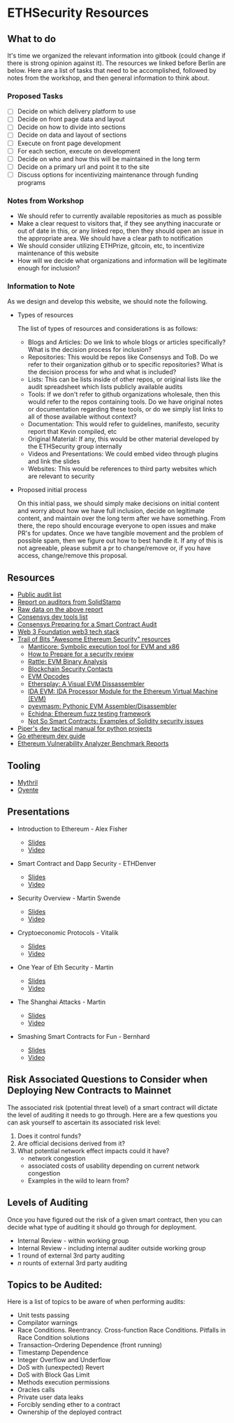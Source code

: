 ETHSecurity Resources
=========================

## What to do

It's time we organized the relevant information into gitbook (could change if there is strong opinion against it). The resources we linked before Berlin are below. Here are a list of tasks that need to be accomplished, followed by notes from the workshop, and then general information to think about.

### Proposed Tasks   

- [ ] Decide on which delivery platform to use
- [ ] Decide on front page data and layout
- [ ] Decide on how to divide into sections
- [ ] Decide on data and layout of sections
- [ ] Execute on front page development
- [ ] For each section, execute on development
- [ ] Decide on who and how this will be maintained in the long term
- [ ] Decide on a primary url and point it to the site
- [ ] Discuss options for incentivizing maintenance through funding programs

### Notes from Workshop

* We should refer to currently available repositories as much as possible
* Make a clear request to visitors that, if they see anything inaccurate or out of date in this, or any linked repo, then they should open an issue in the appropriate area. We should have a clear path to notification
* We should consider utilizing ETHPrize, gitcoin, etc, to incentivize maintenance of this website
* How will we decide what organizations and information will be legitimate enough for inclusion?

### Information to Note

As we design and develop this website, we should note the following.

* Types of resources   

  The list of types of resources and considerations is as follows:   
  - Blogs and Articles: Do we link to whole blogs or articles specifically? What is the decision process for inclusion?
  - Repositories: This would be repos like Consensys and ToB. Do we refer to their organization github or to specific repositories? What is the decision process for who and what is included?
  - Lists: This can be lists inside of other repos, or original lists like the audit spreadsheet which lists publicly available audits
  - Tools: If we don't refer to github organizations wholesale, then this would refer to the repos containing tools. Do we have original notes or documentation regarding these tools, or do we simply list links to all of those available without context?
  - Documentation: This would refer to guidelines, manifesto, security report that Kevin compiled, etc
  - Original Material: If any, this would be other material developed by the ETHSecurity group internally
  - Videos and Presentations: We could embed video through plugins and link the slides
  - Websites: This would be references to third party websites which are relevant to security

* Proposed initial process   

  On this initial pass, we should simply make decisions on initial content and worry about how we have full inclusion, decide on legitimate content, and maintain over the long term after we have something. From there, the repo should encourage everyone to open issues and make PR's for updates. Once we have tangible movement and the problem of possible spam, then we figure out how to best handle it. If any of this is not agreeable, please submit a pr to change/remove or, if you have access, change/remove this proposal.

## Resources

* [Public audit list](https://docs.google.com/spreadsheets/d/1UDni6Dy_xE7MD5pcTptk7mGlgyarueLQYHZisofz4AM/edit?usp=sharing)
* [Report on auditors from SolidStamp](https://www.solidstamp.com/blog/solidstamp-smart-contract-auditor-report-july-2018)
* [Raw data on the above report](https://docs.google.com/spreadsheets/u/4/d/e/2PACX-1vTn_LUFpamtKNnFOqzA-2LfNPKqivw73VS4o7arnTUFShCuPZ0pr8j-QIqP9JkwD67t6_icDWXvn3rs/pubhtml)
* [Consensys dev tools list](https://github.com/ConsenSys/ethereum-developer-tools-list)
* [Consensys Preparing for a Smart Contract Audit](https://media.consensys.net/preparing-for-a-smart-contract-code-audit-83691200cb9c)
* [Web 3 Foundation web3 tech stack](https://github.com/w3f/Web3-wiki/wiki)
* [Trail of Bits "Awesome Ethereum Security" resources](https://github.com/trailofbits/awesome-ethereum-security)
  * [Manticore: Symbolic execution tool for EVM and x86](https://github.com/trailofbits/manticore)
  * [How to Prepare for a security review](https://blog.trailofbits.com/2018/04/06/how-to-prepare-for-a-security-audit/)
  * [Rattle: EVM Binary Analysis](https://github.com/trailofbits/rattle)
  * [Blockchain Security Contacts](https://github.com/trailofbits/blockchain-security-contacts)
  * [EVM Opcodes](https://github.com/trailofbits/evm-opcodes)
  * [Ethersplay: A Visual EVM Dissassembler](https://github.com/trailofbits/ethersplay)
  * [IDA EVM: IDA Processor Module for the Ethereum Virtual Machine (EVM)
](https://github.com/trailofbits/ida-evm)
  * [pyevmasm: Pythonic EVM Assembler/Disassembler](https://github.com/trailofbits/pyevmasm)
  * [Echidna: Ethereum fuzz testing framework](https://github.com/trailofbits/echidna)
  * [Not So Smart Contracts: Examples of Solidity security issues](https://github.com/trailofbits/not-so-smart-contracts)
* [Piper's dev tactical manual for python projects](https://github.com/pipermerriam/ethereum-dev-tactical-manual)
* [Go ethereum dev guide](https://github.com/ethereum/go-ethereum/wiki/Developers'-Guide)
* [Ethereum Vulnerability Analyzer Benchmark Reports](https://ethereumanalysisbenchmarks.github.io/
)
 ## Tooling
 * [Mythril](https://github.com/ConsenSys/mythril)
 * [Oyente](https://github.com/melonproject/oyente)

 ## Presentations
 * Introduction to Ethereum - Alex Fisher
   * [Slides](https://docs.google.com/presentation/d/1t9IhJx-FsYv6iCRTUL9tB1oPIX3QmYWtznWuN5-D4dU)
   * [Video](https://youtu.be/7WyIms8YDVo)  

 * Smart Contract and Dapp Security - ETHDenver
   * [Slides](https://docs.google.com/presentation/d/1t9IhJx-FsYv6iCRTUL9tB1oPIX3QmYWtznWuN5-D4dU)
   * [Video](https://www.youtube.com/watch?v=3oWqQll1KIY)

 * Security Overview - Martin Swende
   * [Slides](https://drive.google.com/file/d/0B69CiKIMgsyeSkdXc1ZuSFE2YWYwamhRc2ZBRjB3ZkladVRN/view?usp=sharing)
   * [Video](https://www.youtube.com/watch?v=qGYki6KYTs8)

 * Cryptoeconomic Protocols - Vitalik
   * [Slides](https://www.slideshare.net/ethereum/vitalik-buterin-cryptoeconomic-protocols-in-the-context-of-wider-society)
   * [Video](https://youtu.be/S47iWiKKvLA)

 * One Year of Eth Security - Martin
   * [Slides](https://drive.google.com/file/d/0B69CiKIMgsyeel9EVGJVd2xjNUxfZkllTEFkMUdHY2ltQ2dZ/view?usp=sharing)
   * [Video](https://www.youtube.com/watch?v=nyMuBUgf8fQ)

 * The Shanghai Attacks - Martin
   * [Slides](https://drive.google.com/file/d/0B69CiKIMgsyeMzk1aVdTd1dXYU9SRFdycG5Md1lxLUlvRVl3/view?usp=sharing)
   * [Video](https://www.youtube.com/watch?v=xl06E2kwi-U)

 * Smashing Smart Contracts for Fun - Bernhard
   * [Slides](https://github.com/b-mueller/smashing-smart-contracts/blob/master/smashing-smart-contracts-1of1.pdf)
   * [Video](https://www.youtube.com/watch?v=NJ9StJThxZY)


 ## Risk Associated Questions to Consider when Deploying New Contracts to Mainnet

 The associated risk (potential threat level) of a smart contract will dictate the level of auditing it needs to go through. Here are a few questions you can ask yourself to ascertain its associated risk level:

1. Does it control funds?
2. Are official decisions derived from it?
3. What potential network effect impacts could it have?
    * network congestion
    * associated costs of usability depending on current network congestion
    * Examples in the wild to learn from?

## Levels of Auditing

Once you have figured out the risk of a given smart contract, then you can decide what type of auditing it should go through for deployment.

* Internal Review - within working group
* Internal Review - including internal auditer outside working group
* 1 round of external 3rd party auditing
* $n$ rounts of external 3rd party auditing

## Topics to be Audited:

Here is a list of topics to be aware of when performing audits:

* Unit tests passing
* Compilator warnings
* Race Conditions. Reentrancy. Cross-function Race Conditions. Pitfalls in Race Condition solutions
* Transaction-Ordering Dependence (front running)
* Timestamp Dependence
* Integer Overflow and Underflow
* DoS with (unexpected) Revert
* DoS with Block Gas Limit
* Methods execution permissions
* Oracles calls
* Private user data leaks
* Forcibly sending ether to a contract
* Ownership of the deployed contract
